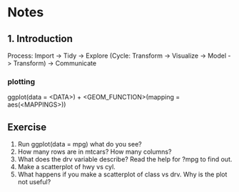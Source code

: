 # Notes
## 1. Introduction
Process:
Import -> Tidy -> Explore (Cycle: Transform -> Visualize -> Model -> Transform) -> Communicate

### plotting
ggplot(data = \<DATA>) + \<GEOM_FUNCTION>(mapping = aes(\<MAPPINGS>))

## Exercise
1. Run ggplot(data = mpg) what do you see?
2. How many rows are in mtcars? How many columns?
3. What does the drv variable describe? Read the help for ?mpg to find out.
4. Make a scatterplot of hwy vs cyl.
5. What happens if you make a scatterplot of class vs drv. Why is the plot not useful?
